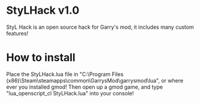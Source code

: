 # StyLHack v1.0
StyL Hack is an open source hack for Garry's mod, it includes many custom features!

# How to install
Place the StyLHack.lua file in "C:\Program Files (x86)\Steam\steamapps\common\GarrysMod\garrysmod\lua", or where ever you installed gmod!
Then open up a gmod game, and type "lua_openscript_cl StyLHack.lua" into your console!
